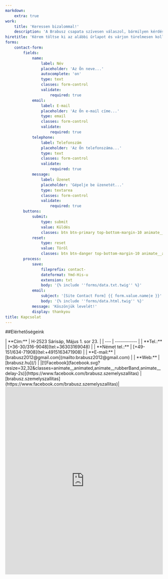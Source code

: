 ```yaml
---
markdown:
    extra: true
work:
    title: 'Keressen bizalommal!'
    description: 'A Brabusz csapata szívesen válaszol, bármilyen kérdésre, észrevételre, ami az utazással kapcsolatos'
hiretitle: 'Kérem töltse ki az alábbi űrlapot és várjon türelmesen kollégánk visszajelzésére.'
forms:
    contact-form:
        fields:
            name:
                label: Név
                placeholder: 'Az Ön neve...'
                autocomplete: 'on'
                type: text
                classes: form-control
                validate:
                    required: true
            email:
                label: E-mail
                placeholder: 'Az Ön e-mail címe...'
                type: email
                classes: form-control
                validate:
                    required: true
            telephone:
                label: Telefonszám
                placeholder: 'Az Ön telefonszáma...'
                type: text
                classes: form-control
                validate:
                    required: true
            message:
                label: Üzenet
                placeholder: 'Gépelje be üzenetét...'
                type: textarea
                classes: form-control
                validate:
                    required: true
        buttons:
            submit:
                type: submit
                value: Küldés
                classes: btn btn-primary top-bottom-margin-10 animate__animated animate__backInUp
            reset:
                type: reset
                value: Töröl
                classes: btn btn-danger top-bottom-margin-10 animate__animated animate__backInUp
        process:
            save:
                fileprefix: contact-
                dateformat: Ymd-His-u
                extension: txt
                body: '{% include ''forms/data.txt.twig'' %}'
            email:
                subject: '[Site Contact Form] {{ form.value.name|e }}'
                body: '{% include ''forms/data.html.twig'' %}'
            message: 'Köszönjük levelét!'
            display: thankyou
title: Kapcsolat
---
```


##Elérhetőségeink
<div class="table table-striped table-responsive-lg animate__animated animate__backInLeft" markdown="1">
| **Cím:** | 	H-2523 Sárisáp, Május 1. sor 23. |
| --- | ----------- |
| **Tel.:** | [+36-30/316-9048](tel:+36303169048) |
| **Német tel.:** | [+49-151/634-71908](tel:+4915163471908) |
| **E-mail:** | [brabusz2012@gmail.com](mailto:brabusz2012@gmail.com) |
| **Web:** |	[brabusz.hu](/) |
|[![Facebook](facebook.svg?resize=32,32&classes=animate__animated,animate__rubberBand,animate__delay-2s)](https://www.facebook.com/brabusz.szemelyszallitas) | [brabusz.szemelyszallitas](https://www.facebook.com/brabusz.szemelyszallitas)|
</div>


<div class="maps animate__animated animate__fadeInUpBig" style="width: 100%"><iframe class="embed-responsive-item" width="100%" height="600" frameborder="0" scrolling="no" marginheight="0" marginwidth="0" src="https://maps.google.com/maps?width=100%25&amp;height=600&amp;hl=en&amp;q=S%C3%A1ris%C3%A1p,%20M%C3%A1jus%201.%20sor%2023,%202523+(Brabusz)&amp;t=&amp;z=15&amp;ie=UTF8&amp;iwloc=B&amp;output=embed"></iframe><a href="https://www.maps.ie/route-planner.htm"></a></div>
